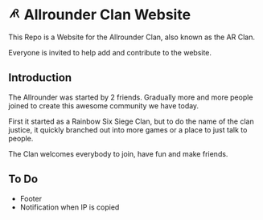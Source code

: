 # <img style="height: 24px; " src="/imgs/allrounder.png"> Allrounder Clan Website 

This Repo is a Website for the Allrounder Clan, also known as the AR Clan.

Everyone is invited to help add and contribute to the website.

## Introduction

The Allrounder was started by 2 friends. Gradually more and more people joined to create this awesome community we have today.

First it started as a Rainbow Six Siege Clan, but to do the name of the clan justice, it quickly branched out into more games or a place to just talk to people.

The Clan welcomes everybody to join, have fun and make friends.

## To Do
- Footer
- Notification when IP is copied

